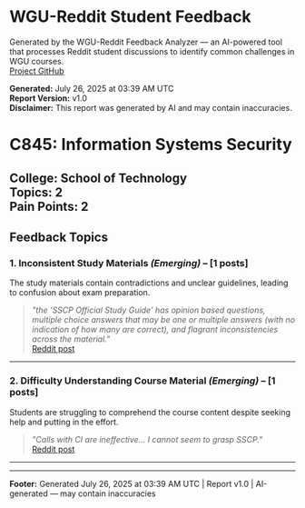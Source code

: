 # WGU-Reddit Student Feedback

Generated by the WGU-Reddit Feedback Analyzer — an AI-powered tool that processes Reddit student discussions to identify common challenges in WGU courses.  
[Project GitHub](https://wgudataninja.github.io/wgu-reddit-monitoring-pipeline/)

**Generated:** July 26, 2025 at 03:39 AM UTC  
**Report Version:** v1.0  
**Disclaimer:** This report was generated by AI and may contain inaccuracies.  
# C845: Information Systems Security
**College:** School of Technology  
**Topics:** 2  
**Pain Points:** 2  
---
## Feedback Topics
### 1. Inconsistent Study Materials _(Emerging)_ – [1 posts]
The study materials contain contradictions and unclear guidelines, leading to confusion about exam preparation.  
> _"the 'SSCP Official Study Guide' has opinion based questions, multiple choice answers that may be one or multiple answers (with no indication of how many are correct), and flagrant inconsistencies across the material."_  
> [Reddit post](https://reddit.com/comments/1h0euq3)  
---
### 2. Difficulty Understanding Course Material _(Emerging)_ – [1 posts]
Students are struggling to comprehend the course content despite seeking help and putting in the effort.  
> _"Calls with CI are ineffective... I cannot seem to grasp SSCP."_  
> [Reddit post](https://reddit.com/comments/1kapu60)  
---
---
**Footer:** Generated July 26, 2025 at 03:39 AM UTC | Report v1.0 | AI-generated — may contain inaccuracies  